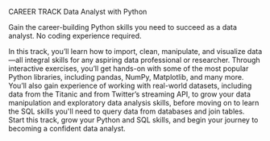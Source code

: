 
CAREER TRACK
Data Analyst with Python

Gain the career-building Python skills you need to succeed as a data analyst. No coding experience required.

In this track, you’ll learn how to import, clean, manipulate, and visualize data—all integral skills for any aspiring data professional or researcher. Through interactive exercises, you’ll get hands-on with some of the most popular Python libraries, including pandas, NumPy, Matplotlib, and many more. You’ll also gain experience of working with real-world datasets, including data from the Titanic and from Twitter’s streaming API, to grow your data manipulation and exploratory data analysis skills, before moving on to learn the SQL skills you'll need to query data from databases and join tables. Start this track, grow your Python and SQL skills, and begin your journey to becoming a confident data analyst.
